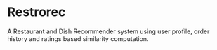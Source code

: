 # Restrorec
A Restaurant and Dish Recommender system using user profile, order history and ratings based similarity computation.
